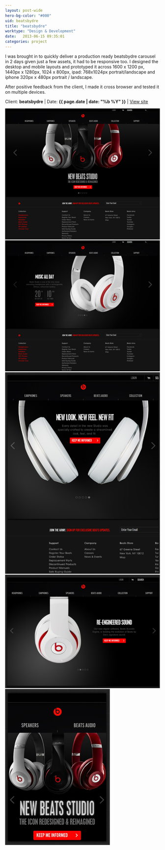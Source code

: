 ```yaml
---
layout: post-wide
hero-bg-color: "#000"
uid: beatsbydre
title: "beatsbydre"
worktype: "Design & Development"
date:   2013-06-15 09:35:01
categories: project
---
```


<p>
  I was brought in to quickly deliver a production ready beatsbydre carousel in 2 days given just a few assets, it had to be responsive too.  I designed the desktop and mobile layouts and prototyped it across 1600 x 1200 px, 1440px x 1280px, 1024 x 800px, ipad: 768x1024px portrait/landscape and iphone 320px x 480px portrait / landscape.
</p>
<p>
  After positive feedback from the client, I made it cross browser and tested it on multiple devices.
</p>

<p class="meta">Client: <strong>beatsbydre</strong> | Date: <strong>{{ page.date | date: "%b %Y" }}</strong> | <a href="http://www.beatsbydre.com/">View site</a></p>

<div class="showcase">
  <img src="/img/beatsbydre/beats1.jpg" alt="beats1">
  <img src="/img/beatsbydre/beats2.jpg" alt="beats2">
  <img src="/img/beatsbydre/beats4.jpg" alt="beats4">
  <img src="/img/beatsbydre/beats5.jpg" alt="beats5">
  <img src="/img/beatsbydre/beats3.jpg" alt="beats3">
</div>
